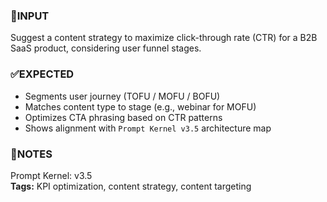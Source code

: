### 💬INPUT
Suggest a content strategy to maximize click-through rate (CTR) for a B2B SaaS product, considering user funnel stages.

### ✅EXPECTED
- Segments user journey (TOFU / MOFU / BOFU)
- Matches content type to stage (e.g., webinar for MOFU)
- Optimizes CTA phrasing based on CTR patterns
- Shows alignment with `Prompt Kernel v3.5` architecture map

### 🔁NOTES
Prompt Kernel: v3.5  
**Tags:** KPI optimization, content strategy, content targeting
